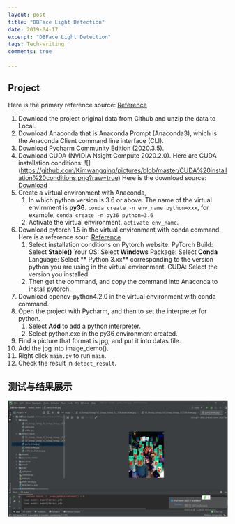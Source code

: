 ```yaml
---
layout: post
title: "DBFace Light Detection"
date: 2019-04-17
excerpt: "DBFace Light Detection"
tags: Tech-writing
comments: true

---
```

## Project 
Here is the primary reference source: [Reference](https://blog.csdn.net/weixin_45192980/article/details/106485602)
1. Download the project original data from Github and unzip the data to Local. 
2. Download Anaconda that is Anaconda Prompt (Anaconda3), which is the Anaconda Client command line interface (CLI). 
3. Download Pycharm Community Edition (2020.3.5).
4. Download CUDA (NVIDIA Nsight Compute 2020.2.0). 
   Here are CUDA installation conditions: 
![]   (https://github.com/Kimwangqing/pictures/blob/master/CUDA%20installation%20conditions.png?raw=true)
   Here is the download source: [Download](https://developer.nvidia.com/zh-cn/cuda-downloads)    
5. Create a virtual environment with Anaconda,  
	1. In which python version is 3.6 or above.
   The name of the virtual envirnment is **py36**. 
   `conda create -n env_name python=xxx`, for example, `conda create -n py36 python=3.6`
    2. Activate the virtual environment. 
         `activate env_name`.
6. Download pytorch 1.5  in the virtual environment with conda command. Here is a reference sour: [Reference](https://blog.csdn.net/u014723479/article/details/103001861)
   1. Select installation conditions on Pytorch website. 
      PyTorch Build: Select **Stable()**
      Your OS: Select **Windows**
      Package: Select **Conda**
      Language: Select ** Python 3.xx** corresponding to the version python you are using in the virtual environment. 
      CUDA: Select the version you installed. 
   2. Then get the command, and copy the command into Anaconda to install pytorch. 
7. Download opencv-python4.2.0  in the virtual environment with conda command. 
8. Open the project with Pycharm, and then to set the interpreter for python. 
   1. Select **Add** to add a python interpreter. 
   2. Select python.exe in the py36 environment created. 
9. Find a picture that format is jpg, and put it into datas file. 
10. Add the jpg into image_demo(). 
11. Right click `main.py` to run `main`.
12. Check the result in `detect_result`. 

## 测试与结果展示
![successful vertification](https://github.com/Kimwangqing/pictures/blob/master/CUDA%20successful%20%20vertification.png?raw=true)

